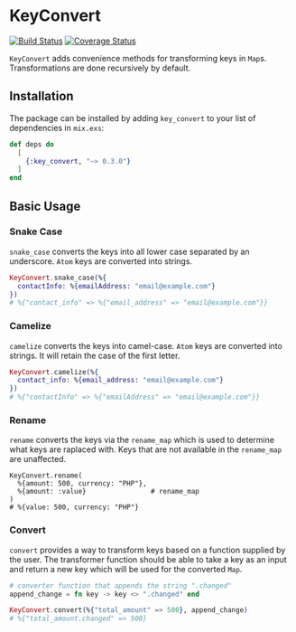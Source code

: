 # KeyConvert

[![Build Status](https://travis-ci.org/smitparaggua/key_convert.svg?branch=master)](https://travis-ci.org/smitparaggua/key_convert)
[![Coverage Status](https://coveralls.io/repos/github/smitparaggua/key_convert/badge.svg?branch=master)](https://coveralls.io/github/smitparaggua/key_convert?branch=master)

`KeyConvert` adds convenience methods for transforming keys in `Map`s.
Transformations are done recursively by default.

## Installation

The package can be installed by adding `key_convert` to your list of
dependencies in `mix.exs`:

```elixir
def deps do
  [
    {:key_convert, "~> 0.3.0"}
  ]
end
```

## Basic Usage

### Snake Case

`snake_case` converts the keys into all lower case separated by an underscore.
`Atom` keys are converted into strings.

```elixir
KeyConvert.snake_case(%{
  contactInfo: %{emailAddress: "email@example.com"}
})
# %{"contact_info" => %{"email_address" => "email@example.com"}}
```

### Camelize

`camelize` converts the keys into camel-case. `Atom` keys are converted into
strings. It will retain the case of the first letter.

```elixir
KeyConvert.camelize(%{
  contact_info: %{email_address: "email@example.com"}
})
# %{"contactInfo" => %{"emailAddress" => "email@example.com"}}
```

### Rename

`rename` converts the keys via the `rename_map` which is used to
determine what keys are raplaced with. Keys that are not available
in the `rename_map` are unaffected.

```
KeyConvert.rename(
  %{amount: 500, currency: "PHP"},
  %{amount: :value}                # rename_map
)
# %{value: 500, currency: "PHP"}
```

### Convert

`convert` provides a way to transform keys based on a function supplied
by the user. The transformer function should be able to take a key as an input
and return a new key which will be used for the converted `Map`.

```elixir
# converter function that appends the string ".changed"
append_change = fn key -> key <> ".changed" end

KeyConvert.convert(%{"total_amount" => 500}, append_change)
# %{"total_amount.changed" => 500}
```
